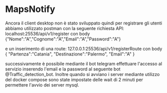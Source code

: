 # MapsNotify

Ancora il client desktop non è stato sviluppato quindi per registrare gli utenti abbiamo utilizzato postman con la seguente richiesta API: 
localhost:25536/api/v1/register con body 
{"Nome":"A","Cognome":"A","Email":"A","Password":"A"} 

e un inserimento di una route:
127.0.0.1:25536/api/v1/registerRoute  con body 
{
        "Partenza":"Catania",
        "Destinazione":"Palermo",
        "Email":"A"
}
 
successivamente è possibile mediante il bot telegram effettuare l'accesso al servizio inserendo l'email e la password al seguente bot @Traffic_detection_bot.
Inoltre quando si avviano i server mediante utilizzo del docker compose sono state impostate delle wait di 2 minuti per permettere l'avvio dei server mysql.
